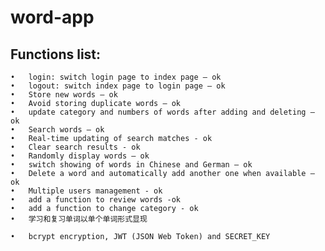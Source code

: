 # word-app

## Functions list:

	•	login: switch login page to index page – ok
	•	logout: switch index page to login page – ok
	•	Store new words – ok
	•	Avoid storing duplicate words – ok
	•	update category and numbers of words after adding and deleting – ok
	•	Search words – ok
	•	Real-time updating of search matches - ok
	•	Clear search results - ok
	•	Randomly display words – ok
	•	switch showing of words in Chinese and German – ok
	•	Delete a word and automatically add another one when available – ok
	•	Multiple users management - ok
	•	add a function to review words -ok
	•	add a function to change category - ok
	•	学习和复习单词以单个单词形式显现
	
	•	bcrypt encryption, JWT (JSON Web Token) and SECRET_KEY 

 
